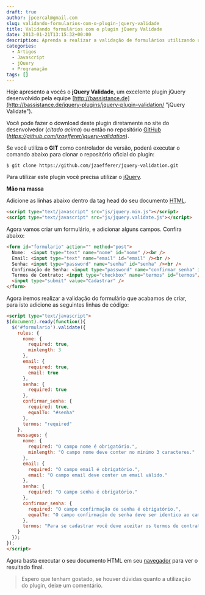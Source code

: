 ```yaml
---
draft: true
author: jpcercal@gmail.com
slug: validando-formularios-com-o-plugin-jquery-validade
title: Validando formulários com o plugin jQuery Validade
date: 2013-01-21T13:15:32+00:00
description: Aprenda a realizar a validação de formulários utilizando um excelente plugin, conheça o  jQuery Validade desenvolvido pela equipe http://bassistance.de.
categories:
  - Artigos
  - Javascript
  - jQuery
  - Programação
tags: []
---
```


Hoje apresento a vocês o **jQuery Validade**, um excelente plugin jQuery desenvolvido pela equipe [http://bassistance.de](http://bassistance.de/jquery-plugins/jquery-plugin-validation/ "jQuery Validate").

Você pode fazer o download deste plugin diretamente no site do desenvolvedor (_citado acima_) ou então no repositório [GitHub](http://sistemas.cekurte.com/blog/git-hub-atinge-tres-milhoes-de-usuarios/ "Git Hub atinge 3 milhões de usuários") (_https://github.com/jzaefferer/jquery-validation_).

Se você utiliza o **GIT** como controlador de versão, poderá executar o comando abaixo para clonar o repositório oficial do plugin:

```shell
$ git clone https://github.com/jzaefferer/jquery-validation.git
```

Para utilizar este plugin você precisa utilizar o [jQuery](http://jquery.com/ "jQuery").

**Mão na massa**

Adicione as linhas abaixo dentro da tag head do seu documento [HTML](http://sistemas.cekurte.com/blog/aprenda-o-basico-sobre-html/ "Aprenda o básico sobre HTML").

```html
<script type="text/javascript" src="js/jquery.min.js"></script>
<script type="text/javascript" src="js/jquery.validate.js"></script>
```

Agora vamos criar um formulário, e adicionar alguns campos. Confira abaixo:

```html
<form id="formulario" action="" method="post">
  Nome:  <input type="text" name="nome" id="nome" /><br />
  Email: <input type="text" name="email" id="email" /><br />
  Senha: <input type="password" name="senha" id="senha" /><br />
  Confirmação de Senha: <input type="password" name="confirmar_senha" id="confirmar_senha" /><br />
  Termos de Contrato: <input type="checkbox" name="termos" id="termos"/><br />
  <input type="submit" value="Cadastrar" />
</form>
```

Agora iremos realizar a validação do formulário que acabamos de criar, para isto adicione as seguintes linhas de código:

```html
<script type="text/javascript">
$(document).ready(function(){
  $('#formulario').validate({
    rules: {
      nome: {
        required: true,
        minlength: 3
      },
      email: {
        required: true,
        email: true
      },
      senha: {
        required: true
      },
      confirmar_senha: {
        required: true,
        equalTo: "#senha"
      },
      termos: "required"
    },
    messages: {
      nome: {
        required: "O campo nome é obrigatório.",
        minlength: "O campo nome deve conter no mínimo 3 caracteres."
      },
      email: {
        required: "O campo email é obrigatório.",
        email: "O campo email deve conter um email válido."
      },
      senha: {
        required: "O campo senha é obrigatório."
      },
      confirmar_senha: {
        required: "O campo confirmação de senha é obrigatório.",
        equalTo: "O campo confirmação de senha deve ser identico ao campo senha."
      },
      termos: "Para se cadastrar você deve aceitar os termos de contrato."
    }
  });
});
</script>
```

Agora basta executar o seu documento HTML em seu [navegador](http://sistemas.cekurte.com/blog/navegadores-ou-browsers/ "Navegadores ou Browsers") para ver o resultado final.

> Espero que tenham gostado, se houver dúvidas quanto a utilização do plugin, deixe um comentário.
